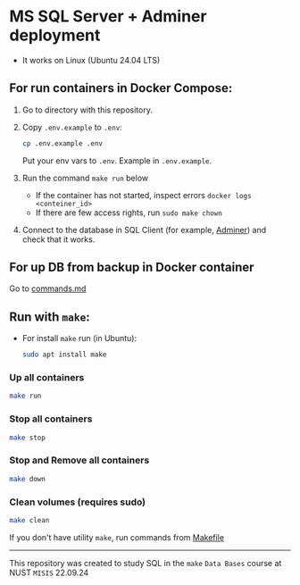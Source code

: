 # MS SQL Server + Adminer deployment

* It works on Linux (Ubuntu 24.04 LTS)

## For run containers in Docker Compose:

1) Go to directory with this repository.

2) Copy `.env.example` to `.env`:
    ```bash
    cp .env.example .env
    ```
    Put your env vars to `.env`. Example in `.env.example`.

3) Run the command `make run` below
    - If the container has not started, inspect errors `docker logs <conteiner_id>`
    - If there are few access rights, run `sudo make chown`

4) Connect to the database in SQL Client (for example, [Adminer](http://localhost:8080)) and check that it works.

## For up DB from backup in Docker container
Go to [commands.md](./commands.md)

## Run with `make`:

- For install `make` run (in Ubuntu):
    ```bash
    sudo apt install make
    ```

### Up all containers
```bash
make run
```

### Stop all containers
```bash
make stop
```

### Stop and Remove all containers
```bash
make down
```

### Clean volumes (requires sudo)
```bash
make clean
```

If you don't have utility `make`, run commands from [Makefile](./Makefile)

<hr>

This repository was created to study SQL in the `make` `Data Bases` course at NUST `MISIS` 22.09.24